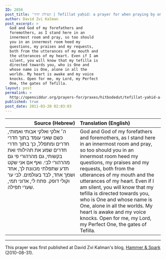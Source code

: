 ```yaml
---
ID: 2856
post_title: 'תפילת יחיד | Tefillat yaḥid: a prayer for when praying by oneself by David Zvi Kalman'
author: David Zvi Kalman
post_excerpt: >
  God and God of my forefathers and
  foremothers, as I stand here in an
  innermost room and pray, so too should
  you in an innermost room heed my
  questions, my praises and my requests,
  both from the utterances of my mouth and
  the utterances of my heart. Even if I am
  silent, you will know that my tefilla is
  directed towards you, who is One and
  whose name is One, alone in all the
  worlds. My heart is awake and my voice
  knocks. Open for me, my Lord, my Perfect
  One, the gates of Tefilla.
layout: post
permalink: >
  http://opensiddur.org/prayers-for/praxes/hitbodedut/tefillat-yahid-a-prayer-for-an-individual/
published: true
post_date: 2011-03-20 02:03:03
---
```

<table style="margin-left: auto;margin-right: auto;" class="draggable">
<thead><tr><th id="x" style="text-align: right;">Source (Hebrew)</th><th style="text-align: left;">Translation (English)</th></tr></thead>
<tbody>
<tr>
<td style="vertical-align:top;" width="46%">
<div class="liturgy"><span lang="he">
ה׳ אלקי ואלקי אבותי ואמותי,
 כשם שאני עומד בתוך חדרי חדרים ומתפלל,
 כך בתוך חדרי חדרים שמע 
את תהילותי ואת בקשותי,
 גם מהרהורי פי גם מהרהורי לבי.
 ואף אם אני שקט 
תדע שתפלתי מכוונת לך,
 אחד ושמך אחד,
 לבד בעולמים.
 לבי ער וקולי דופק.
 פתח לי,
 אדוני תמי,
 שערי תפילה.
</span></div></td>
 
<td style="vertical-align:top;" width="53%"><div class="english">
God and God of my forefathers and foremothers, 
as I stand here in an innermost room and pray, 
so too should you in an innermost room heed my questions, 
my praises and my requests, 
both from the utterances of my mouth and the utterances of my heart. 
Even if I am silent, 
you will know that my tefilla is directed towards you, 
who is One and whose name is One, 
alone in all the worlds. 
My heart is awake and my voice knocks. 
Open for me, 
my Lord, my Perfect One, 
the gates of Tefilla.
</td>
</tr>
</tbody></tbody></table>

<hr />

This prayer was first published at David Zvi Kalman's blog, <a href="http://web.archive.org/web/20120623234728/http://www.adashot.com:80/blog/2010/08/tefillat-ya%E1%B8%A5id-%E2%80%94-a-prayer-for-an-individual/">Hammer &amp; Spark</a> (2010-08-31).